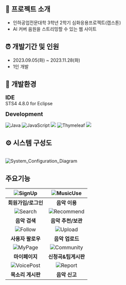 ## :mag_right: 프로젝트 소개
- 인하공업전문대학 3학년 2학기 심화응용프로젝트(캡스톤)
- AI 커버 음원을 스트리밍할 수 있는 웹 사이트

## ⏰ 개발기간 및 인원
- 2023.09.05(화) ~ 2023.11.28(화)
- 1인 개발
  
## :hammer: 개발환경
<span style="font-size: 18px;">**IDE**</span>
<br>STS4 4.8.0 for Eclipse

<span style="font-size: 18px;">**Development**</span>


![Java](https://img.shields.io/badge/java-%23ED8B00.svg?style=for-the-badge&logo=openjdk&logoColor=white)
![JavaScript](https://img.shields.io/badge/javascript-%23323330.svg?style=for-the-badge&logo=javascript&logoColor=%23F7DF1E)
<img src="https://img.shields.io/badge/springboot-6DB33F?style=for-the-badge&logo=springboot&logoColor=white">
![Thymeleaf](https://img.shields.io/badge/Thymeleaf-%23005C0F.svg?style=for-the-badge&logo=Thymeleaf&logoColor=white)
<img src="https://img.shields.io/badge/mysql-4479A1?style=for-the-badge&logo=mysql&logoColor=white"> 


## ⚙ 시스템 구성도
<br>![System_Configuration_Diagram](https://github.com/Evon99/CapStone/assets/116507716/0df8733c-97a2-462a-a3ce-be2be4bde659)


## 주요기능 
| ![SignUp](https://github.com/Evon99/CapStone/assets/116507716/b1999166-7cdd-465f-97ee-331cd83c04a1)| ![MusicUse](https://github.com/Evon99/CapStone/assets/116507716/cce23889-3e9c-4a7c-9bbc-337d67d3b809)|
| :----: | :----: | 
|**회원가입/로그인**|**음악 이용**|
|![Search](https://github.com/Evon99/CapStone/assets/116507716/0413f6f6-217d-475d-a3dd-2c5d5f447ba7)|![Recommend](https://github.com/Evon99/CapStone/assets/116507716/0e063b95-dddf-4d69-b82b-01c0236b0ca1)|
|**음악 검색**|**음악 추천/보관**|
|![Follow](https://github.com/Evon99/CapStone/assets/116507716/070143ee-f778-43a1-8aab-ee81b5856228)|![Upload](https://github.com/Evon99/CapStone/assets/116507716/ae556cfe-63b4-4ea0-b82d-a29e06454367)|
|**사용자 팔로우**|**음악 업로드**|
|![MyPage](https://github.com/Evon99/CapStone/assets/116507716/24f765ca-87aa-4251-b9b6-1feffe7ddf6d)|![Community](https://github.com/Evon99/CapStone/assets/116507716/2cc9075e-2896-4a72-ac00-1e4871e92b5b)|
|**마이페이지**|**신청곡&팁게시판**|
|![VoicePost](https://github.com/Evon99/CapStone/assets/116507716/7b73d9cd-7ec6-4d69-a5be-e6b25a24f0bf)|![Report](https://github.com/Evon99/CapStone/assets/116507716/6dd08608-73e4-4632-8ee5-2349ae505596)|
|**목소리 게시판**|**음악 신고**|

